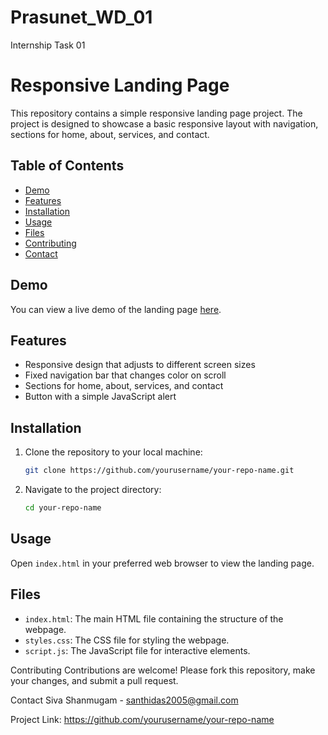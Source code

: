 # Prasunet_WD_01
Internship Task 01
# Responsive Landing Page

This repository contains a simple responsive landing page project. The project is designed to showcase a basic responsive layout with navigation, sections for home, about, services, and contact.

## Table of Contents

- [Demo](#demo)
- [Features](#features)
- [Installation](#installation)
- [Usage](#usage)
- [Files](#files)
- [Contributing](#contributing)
- [Contact](#contact)

## Demo

You can view a live demo of the landing page [here](#).

## Features

- Responsive design that adjusts to different screen sizes
- Fixed navigation bar that changes color on scroll
- Sections for home, about, services, and contact
- Button with a simple JavaScript alert

## Installation

1. Clone the repository to your local machine:
    ```sh
    git clone https://github.com/yourusername/your-repo-name.git
    ```
2. Navigate to the project directory:
    ```sh
    cd your-repo-name
    ```

## Usage

Open `index.html` in your preferred web browser to view the landing page.

## Files

- `index.html`: The main HTML file containing the structure of the webpage.
- `styles.css`: The CSS file for styling the webpage.
- `script.js`: The JavaScript file for interactive elements.

Contributing
Contributions are welcome! Please fork this repository, make your changes, and submit a pull request.

Contact
Siva Shanmugam - santhidas2005@gmail.com

Project Link: https://github.com/yourusername/your-repo-name
